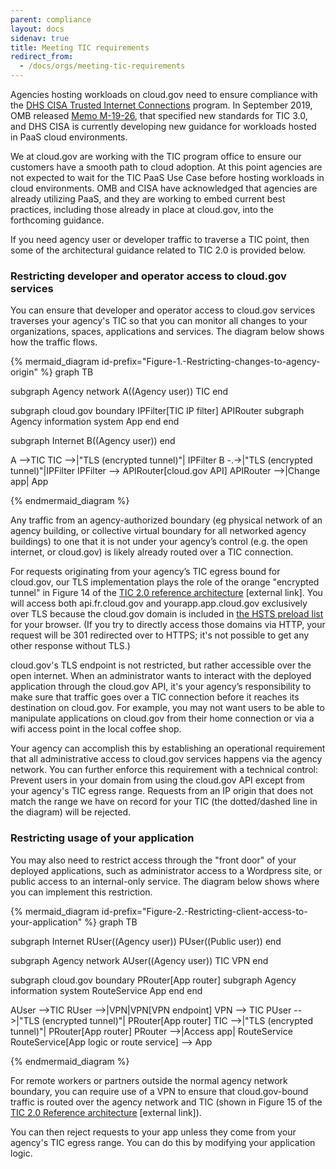 ```yaml
---
parent: compliance
layout: docs
sidenav: true
title: Meeting TIC requirements
redirect_from:
  - /docs/orgs/meeting-tic-requirements
---
```


Agencies hosting workloads on cloud.gov need to ensure compliance
with the [DHS CISA Trusted Internet
Connections](https://www.cisa.gov/trusted-internet-connections)
program.  In September 2019, OMB released [Memo
M-19-26](https://www.whitehouse.gov/wp-content/uploads/2019/09/M-19-26.pdf),
that specified new standards for TIC 3.0, and DHS CISA is currently
developing new guidance for workloads hosted in PaaS cloud environments.

We at cloud.gov are working with the TIC program office to ensure
our customers have a smooth path to cloud adoption. At this point
agencies are not expected to wait for the TIC PaaS Use Case before
hosting workloads in cloud environments.  OMB and CISA have
acknowledged that agencies are already utilizing PaaS, and they are
working to embed current best practices, including those already
in place at cloud.gov, into the forthcoming guidance.

If you need agency user or developer traffic to traverse a TIC
point, then some of the architectural guidance related to TIC 2.0
is provided below.

### Restricting developer and operator access to cloud.gov services

You can ensure that developer and operator access to cloud.gov
services traverses your agency's TIC so that you can monitor all
changes to your organizations, spaces, applications and services.
The diagram below shows how the traffic flows.

{% mermaid_diagram id-prefix="Figure-1.-Restricting-changes-to-agency-origin" %}
graph TB

subgraph Agency network
  A((Agency user))
  TIC
end

subgraph cloud.gov boundary
  IPFilter[TIC IP filter]
  APIRouter
  subgraph Agency information system
    App
  end
end

subgraph Internet
  B((Agency user))
end

A -->TIC
TIC -->|"TLS (encrypted tunnel)"| IPFilter
B -.->|"TLS (encrypted tunnel)"|IPFilter
IPFilter --> APIRouter[cloud.gov API]
APIRouter -->|Change app| App

{% endmermaid_diagram %}

Any traffic from an agency-authorized boundary (eg physical network of an agency building, or collective virtual boundary for all networked agency buildings) to one that it is not under your agency’s control (e.g. the open internet, or cloud.gov) is likely already routed over a TIC connection.

For requests originating from your agency’s TIC egress bound for cloud.gov, our TLS implementation plays the role of the orange "encrypted tunnel" in Figure 14 of the [TIC 2.0 reference architecture](https://www.doi.gov/sites/doi.gov/files/uploads/tic_ref_arch_v2-0_2013.pdf) [external link]. You will access both api.fr.cloud.gov and yourapp.app.cloud.gov exclusively over TLS because the cloud.gov domain is included in [the HSTS preload list](https://hstspreload.org/) for your browser. (If you try to directly access those domains via HTTP, your request will be 301 redirected over to HTTPS; it's not possible to get any other response without TLS.)

cloud.gov's TLS endpoint is not restricted, but rather accessible over the open internet. When an administrator wants to interact with the deployed application through the cloud.gov API, it's your agency’s responsibility to make sure that traffic goes over a TIC connection before it reaches its destination on cloud.gov. For example, you may not want users to be able to manipulate applications on cloud.gov from their home connection or via a wifi access point in the local coffee shop.

Your agency can accomplish this by establishing an operational requirement that all administrative access to cloud.gov services happens via the agency network. You can further enforce this requirement with a technical control: Prevent users in your domain from using the cloud.gov API except from your agency's TIC egress range. Requests from an IP origin that does not match the range we have on record for your TIC (the dotted/dashed line in the diagram) will be rejected.

### Restricting usage of your application

You may also need to restrict access through the "front door" of your deployed applications, such as administrator access to a Wordpress site, or public access to an internal-only service. The diagram below shows where you can implement this restriction.

{% mermaid_diagram id-prefix="Figure-2.-Restricting-client-access-to-your-application" %}
graph TB

subgraph Internet
  RUser((Agency user))
  PUser((Public user))
end

subgraph Agency network
  AUser((Agency user))
  TIC
  VPN
end

subgraph cloud.gov boundary
  PRouter[App router]
  subgraph Agency information system
    RouteService
    App
  end
end

AUser -->TIC
RUser -->|VPN|VPN[VPN endpoint]
VPN --> TIC
PUser -->|"TLS (encrypted tunnel)"| PRouter[App router]
TIC -->|"TLS (encrypted tunnel)"| PRouter[App router]
PRouter -->|Access app| RouteService
RouteService[App logic or route service] --> App

{% endmermaid_diagram %}

For remote workers or partners outside the normal agency network boundary, you can require use of a VPN to ensure that cloud.gov-bound traffic is routed over the agency network and TIC (shown in Figure 15 of the [TIC 2.0 Reference architecture](https://www.doi.gov/sites/doi.gov/files/uploads/tic_ref_arch_v2-0_2013.pdf) [external link]).

You can then reject requests to your app unless they come from your agency's TIC egress range. You can do this by modifying your application logic.

